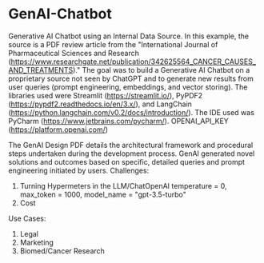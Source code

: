 # GenAI-Chatbot
Generative AI Chatbot using an Internal Data Source. In this example, the source is a PDF review article from the "International Journal of Pharmaceutical Sciences and Research (https://www.researchgate.net/publication/342625564_CANCER_CAUSES_AND_TREATMENTS)." The goal was to build a Generative AI Chatbot on a proprietary source not seen by ChatGPT and to generate new results from user queries (prompt engineering, embeddings, and vector storing). The libraries used were Streamlit (https://streamlit.io/), PyPDF2 (https://pypdf2.readthedocs.io/en/3.x/), and LangChain (https://python.langchain.com/v0.2/docs/introduction/). The IDE used was PyCharm (https://www.jetbrains.com/pycharm/). OPENAI_API_KEY (https://platform.openai.com/)

The GenAI Design PDF details the architectural framework and procedural steps undertaken during the development process. GenAI generated novel solutions and outcomes based on specific, detailed queries and prompt engineering initiated by users.
Challenges:
1) Turning Hypermeters in the LLM/ChatOpenAI
    temperature = 0,
    max_token = 1000,
    model_name = "gpt-3.5-turbo"
2) Cost

Use Cases:
1) Legal
2) Marketing
3) Biomed/Cancer Research

  
